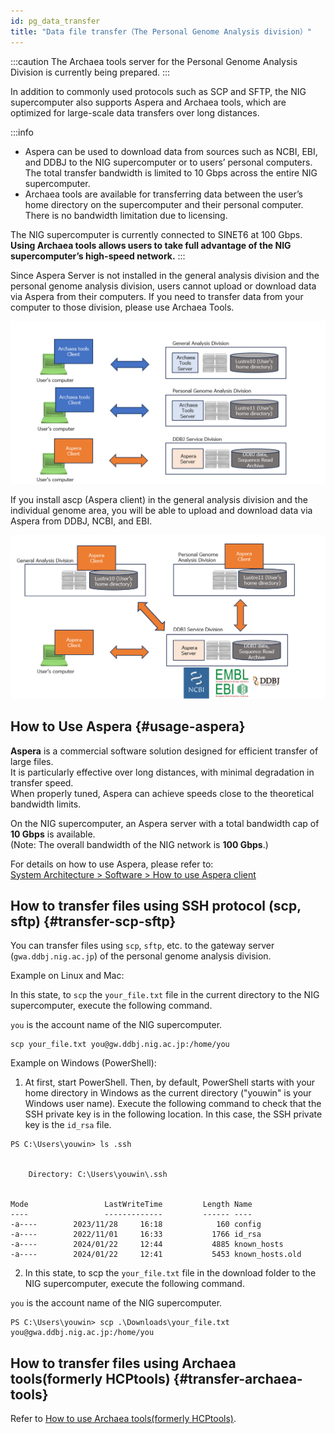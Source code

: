 ```yaml
---
id: pg_data_transfer
title: "Data file transfer（The Personal Genome Analysis division）"
---
```


:::caution
The Archaea tools server for the Personal Genome Analysis Division is currently being prepared.
:::

In addition to commonly used protocols such as SCP and SFTP, the NIG supercomputer also supports Aspera and Archaea tools, which are optimized for large-scale data transfers over long distances.

:::info
- Aspera can be used to download data from sources such as NCBI, EBI, and DDBJ to the NIG supercomputer or to users’ personal computers. The total transfer bandwidth is limited to 10 Gbps across the entire NIG supercomputer.
- Archaea tools are available for transferring data between the user’s home directory on the supercomputer and their personal computer. There is no bandwidth limitation due to licensing.

The NIG supercomputer is currently connected to SINET6 at 100 Gbps.
**Using Archaea tools allows users to take full advantage of the NIG supercomputer’s high-speed network.**
:::


Since Aspera Server is not installed in the general analysis division and the personal genome analysis division, users cannot upload or download data via Aspera from their computers. If you need to transfer data from your computer to those division, please use Archaea Tools.


![](copytool_1.png)

If you install ascp (Aspera client) in the general analysis division and the individual genome area, you will be able to upload and download data via Aspera from DDBJ, NCBI, and EBI.


![](copytool_2.png)

## How to Use Aspera {#usage-aspera}

**Aspera** is a commercial software solution designed for efficient transfer of large files.  
It is particularly effective over long distances, with minimal degradation in transfer speed.  
When properly tuned, Aspera can achieve speeds close to the theoretical bandwidth limits.

On the NIG supercomputer, an Aspera server with a total bandwidth cap of **10 Gbps** is available.  
(Note: The overall bandwidth of the NIG network is **100 Gbps**.)

For details on how to use Aspera, please refer to:  
[System Architecture > Software > How to use Aspera client](/guides/software/CopyTool/aspera_client/)


## How to transfer files using SSH protocol (scp, sftp) {#transfer-scp-sftp}

You can transfer files using `scp`, `sftp`, etc. to the gateway server (`gwa.ddbj.nig.ac.jp`) of the personal genome analysis division.

Example on Linux and Mac:

In this state, to `scp` the `your_file.txt` file in the current directory to the NIG supercomputer, execute the following command. 

`you` is the account name of the NIG supercomputer.


```
scp your_file.txt you@gw.ddbj.nig.ac.jp:/home/you
```

Example on Windows (PowerShell): 

1. At first, start PowerShell. Then, by default, PowerShell starts with your home directory in Windows as the current directory ("youwin" is your Windows user name). Execute the following command to check that the SSH private key is in the following location. In this case, the SSH private key is the `id_rsa` file.

```
PS C:\Users\youwin> ls .ssh


    Directory: C:\Users\youwin\.ssh


Mode                 LastWriteTime         Length Name
----                 -------------         ------ ----
-a----        2023/11/28     16:18            160 config
-a----        2022/11/01     16:33           1766 id_rsa
-a----        2024/01/22     12:44           4885 known_hosts
-a----        2024/01/22     12:41           5453 known_hosts.old
```

2. In this state, to scp the `your_file.txt` file in the download folder to the NIG supercomputer, execute the following command. 

`you` is the account name of the NIG supercomputer.

```
PS C:\Users\youwin> scp .\Downloads\your_file.txt
you@gwa.ddbj.nig.ac.jp:/home/you
```



## How to transfer files using Archaea tools(formerly HCPtools) {#transfer-archaea-tools}

Refer to [How to use Archaea tools(formerly HCPtools)](/guides/software/CopyTool/Archaea_tools).
